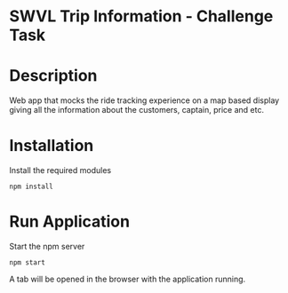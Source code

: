 # SWVL Trip Information - Challenge Task

# Description
Web app that mocks the ride tracking experience on a map based display giving all the
information about the customers, captain, price and etc.

# Installation
Install the required modules 
```
npm install
```
# Run Application
Start the npm server
```
npm start
```
A tab will be opened in the browser with the application running.
